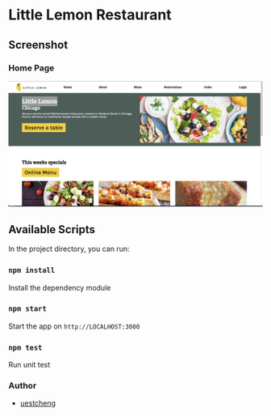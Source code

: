 # Little Lemon Restaurant
  

## Screenshot

### Home Page
![image](./Landingpage.png)

## Available Scripts

In the project directory, you can run:

### `npm install`

Install the dependency module

### `npm start`
Start the app on `http://LOCALHOST:3000`

### `npm test`

Run unit test


### Author

- [uestcheng](https://github.com/uestcheng)

